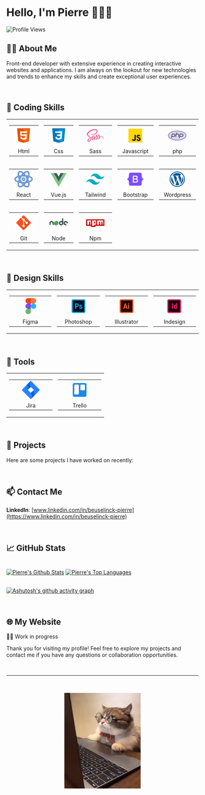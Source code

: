 # Hello, I'm Pierre 👨🏻‍🚀

![Profile Views](https://komarev.com/ghpvc/?username=pierreBeuselinck)

## 🧑‍💻 About Me
Front-end developer with extensive experience in creating interactive websites and applications. 
I am always on the lookout for new technologies and trends to enhance my skills and create exceptional user experiences.

<br/>

## 🚀 Coding Skills

<table style="border:none;">
    <tr>
        <td>
            <table>
                <tr>
                    <td align="center" width="100">
                        <img src="assets/logos/html.png" width="48" height="48"/>
                    </td>
                </tr>
                <tr>
                    <td align="center" width="100">
                        Html
                    </td>
                </tr>
            </table>
        </td>
        <td>
            <table>
                <tr>
                    <td align="center" width="100">
                        <img src="assets/logos/css.png" width="48" height="48"/>
                    </td>
                </tr>
                <tr>
                    <td align="center" width="100">
                        Css
                    </td>
                </tr>
            </table>
        </td>
        <td>
            <table>
                <tr>
                    <td align="center" width="100">
                        <img src="assets/logos/sass.png" width="48" height="48"/>
                    </td>
                </tr>
                <tr>
                    <td align="center" width="100">
                        Sass
                    </td>
                </tr>
            </table>
        </td>
        <td>
            <table>
                <tr>
                    <td align="center" width="100">
                        <img src="assets/logos/javascript.png" width="48" height="48"/>
                    </td>
                </tr>
                <tr>
                    <td align="center" width="100">
                        Javascript
                    </td>
                </tr>
            </table>
        </td>
        <td>
            <table>
                <tr>
                    <td align="center" width="100">
                        <img src="assets/logos/php.png" width="48" height="48"/>
                    </td>
                </tr>
                <tr>
                    <td align="center" width="100">
                        php
                    </td>
                </tr>
            </table>
        </td>
    </tr>
    <tr>
        <td>
            <table>
                <tr>
                    <td align="center" width="100">
                        <img src="assets/logos/react.png" width="48" height="48"/>
                    </td>
                </tr>
                <tr>
                    <td align="center" width="100">
                        React
                    </td>
                </tr>
            </table>
        </td>
        <td>
            <table>
                <tr>
                    <td align="center" width="100">
                        <img src="assets/logos/vue.png" width="48" height="48"/>
                    </td>
                </tr>
                <tr>
                    <td align="center" width="100">
                        Vue.js
                    </td>
                </tr>
            </table>
        </td>
        <td>
            <table>
                <tr>
                    <td align="center" width="100">
                        <img src="assets/logos/tailwind.png" width="48" height="48"/>
                    </td>
                </tr>
                <tr>
                    <td align="center" width="100">
                        Tailwind
                    </td>
                </tr>
            </table>
        </td>
        <td>
            <table>
                <tr>
                    <td align="center" width="100">
                        <img src="assets/logos/bootstrap.png" width="48" height="48"/>
                    </td>
                </tr>
                <tr>
                    <td align="center" width="100">
                        Bootstrap
                    </td>
                </tr>
            </table>
        </td>
        <td>
            <table>
                <tr>
                    <td align="center" width="100">
                        <img src="assets/logos/wordpress.png" width="48" height="48"/>
                    </td>
                </tr>
                <tr>
                    <td align="center" width="100">
                        Wordpress
                    </td>
                </tr>
            </table>
        </td>
    </tr>
    <tr>
        <td>
            <table>
                <tr>
                    <td align="center" width="100">
                        <img src="assets/logos/git.png" width="48" height="48"/>
                    </td>
                </tr>
                <tr>
                    <td align="center" width="100">
                        Git
                    </td>
                </tr>
            </table>
        </td>
        <td>
            <table>
                <tr>
                    <td align="center" width="100">
                        <img src="assets/logos/node.png" width="48" height="48"/>
                    </td>
                </tr>
                <tr>
                    <td align="center" width="100">
                        Node
                    </td>
                </tr>
            </table>
        </td>
        <td>
            <table>
                <tr>
                    <td align="center" width="100">
                        <img src="assets/logos/npm.png" width="48" height="48"/>
                    </td>
                </tr>
                <tr>
                    <td align="center" width="100">
                        Npm
                    </td>
                </tr>
            </table>
        </td>
        <td colspan="2">
        </td>
    </tr>
</table>

<br/>

## 🎨 Design Skills

<table style="border:none;">
    <tr>
        <td>
            <table>
                <tr>
                    <td align="center" width="100">
                        <img src="assets/logos/figma.png" width="48" height="48"/>
                    </td>
                </tr>
                <tr>
                    <td align="center" width="100">
                        Figma
                    </td>
                </tr>
            </table>
        </td>
        <td>
            <table>
                <tr>
                    <td align="center" width="100">
                        <img src="assets/logos/photoshop.png" width="48" height="48"/>
                    </td>
                </tr>
                <tr>
                    <td align="center" width="100">
                        Photoshop
                    </td>
                </tr>
            </table>
        </td>
        <td>
            <table>
                <tr>
                    <td align="center" width="100">
                        <img src="assets/logos/illustrator.png" width="48" height="48"/>
                    </td>
                </tr>
                <tr>
                    <td align="center" width="100">
                        Illustrator
                    </td>
                </tr>
            </table>
        </td>
        <td>
            <table>
                <tr>
                    <td align="center" width="100">
                        <img src="assets/logos/indesign.png" width="48" height="48"/>
                    </td>
                </tr>
                <tr>
                    <td align="center" width="100">
                        Indesign
                    </td>
                </tr>
            </table>
        </td>
    </tr>
</table>

<br/>

## 🧰 Tools

<table style="border:none;">
    <tr>
        <td>
            <table>
                <tr>
                    <td align="center" width="100">
                        <img src="assets/logos/jira.png" width="48" height="48"/>
                    </td>
                </tr>
                <tr>
                    <td align="center" width="100">
                        Jira
                    </td>
                </tr>
            </table>
        </td>
        <td>
            <table>
                <tr>
                    <td align="center" width="100">
                        <img src="assets/logos/trello.png" width="48" height="48"/>
                    </td>
                </tr>
                <tr>
                    <td align="center" width="100">
                        Trello
                    </td>
                </tr>
            </table>
        </td>
    </tr>
</table>

<br/>

## 🌟 Projects
Here are some projects I have worked on recently:

<br/>

## 📫 Contact Me

**LinkedIn**: [www.linkedin.com/in/beuselinck-pierre](https://www.linkedin.com/in/beuselinck-pierre)

<br/>

## 📈 GitHub Stats

<br/>
<a align="center" href="https://github.com/pierreBeuselinck/github-readme-stats"><img alt="Pierre's Github Stats" src="https://github-readme-stats.vercel.app/api?username=pierreBeuselinck&show_icons=true&count_private=true&theme=react&hide_border=true&bg_color=000000" /></a>
<a align="center" href="https://github.com/pierreBeuselinck/github-readme-stats"><img alt="Pierre's Top Languages" src="https://github-readme-stats.vercel.app/api/top-langs/?username=pierreBeuselinck&langs_count=8&count_private=true&layout=compact&theme=react&hide_border=true&bg_color=000000" /></a>
<br/>

<br/>

[![Ashutosh's github activity graph](https://github-readme-activity-graph.vercel.app/graph?username=pierreBeuselinck&bg_color=000000&color=8bd0c8&line=ffffff&point=2aa788&area=true&hide_border=true)](https://github.com/ashutosh00710/github-readme-activity-graph)

<br/>

## 🌐 My Website
👷🏻 Work in progress

Thank you for visiting my profile! Feel free to explore my projects and contact me if you have any questions or collaboration opportunities.

<br/>

---

<br/>

<p align="center">
    <img src="assets/img/cat.webp" width="200" />    
</p>

